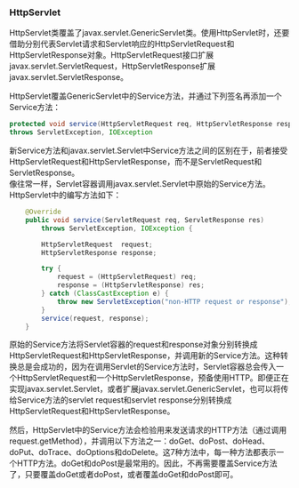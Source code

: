### HttpServlet

HttpServlet类覆盖了javax.servlet.GenericServlet类。使用HttpServlet时，还要借助分别代表Servlet请求和Servlet响应的HttpServletRequest和HttpServletResponse对象。HttpServletRequest接口扩展javax.servlet.ServletRequest，HttpServletResponse扩展javax.servlet.ServletResponse。  

HttpServlet覆盖GenericServlet中的Service方法，并通过下列签名再添加一个Service方法：
```java
protected void service(HttpServletRequest req, HttpServletResponse resp)
throws ServletException, IOException
```
新Service方法和javax.servlet.Servlet中Service方法之间的区别在于，前者接受HttpServletRequest和HttpServletResponse，而不是ServletRequest和ServletResponse。  
像往常一样，Servlet容器调用javax.servlet.Servlet中原始的Service方法。HttpServlet中的编写方法如下：
```java
    @Override
    public void service(ServletRequest req, ServletResponse res)
        throws ServletException, IOException {

        HttpServletRequest  request;
        HttpServletResponse response;

        try {
            request = (HttpServletRequest) req;
            response = (HttpServletResponse) res;
        } catch (ClassCastException e) {
            throw new ServletException("non-HTTP request or response");
        }
        service(request, response);
    }
```

原始的Service方法将Servlet容器的request和response对象分别转换成HttpServletRequest和HttpServletResponse，并调用新的Service方法。这种转换总是会成功的，因为在调用Servlet的Service方法时，Servlet容器总会传入一个HttpServletRequest和一个HttpServletResponse，预备使用HTTP。即便正在实现javax.servlet.Servlet，或者扩展javax.servlet.GenericServlet，也可以将传给Service方法的servlet request和servlet response分别转换成HttpServletRequest和HttpServletResponse。  

然后，HttpServlet中的Service方法会检验用来发送请求的HTTP方法（通过调用request.getMethod），并调用以下方法之一：doGet、doPost、doHead、doPut、doTrace、doOptions和doDelete。这7种方法中，每一种方法都表示一个HTTP方法。doGet和doPost是最常用的。因此，不再需要覆盖Service方法了，只要覆盖doGet或者doPost，或者覆盖doGet和doPost即可。


